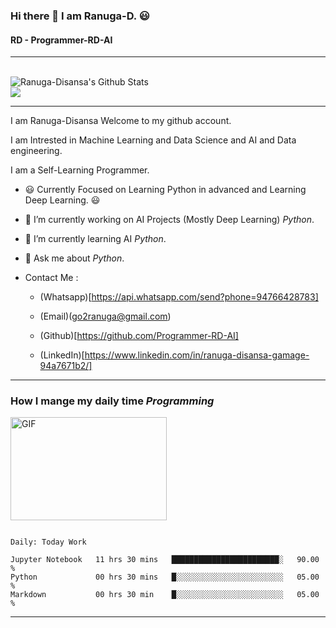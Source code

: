 ### Hi there 👋 I am Ranuga-D. 😃
#### RD - Programmer-RD-AI
<hr>
<br>
<img align="center" src="https://github-readme-stats.vercel.app/api?username=Programmer-RD-AI&show_icons=true&hide_border=true" alt="Ranuga-Disansa's Github Stats">
<br>
<img align="center" src="https://github-readme-stats.vercel.app/api/top-langs/?username=Programmer-RD-AI" />
<br>
<hr>

I am Ranuga-Disansa Welcome to my github account.

I am Intrested in Machine Learning and Data Science and AI and Data engineering.

I am a Self-Learning Programmer.

- 😃 Currently Focused on Learning Python in advanced and Learning Deep Learning. 😃

- 🔭 I’m currently working on AI Projects (Mostly Deep Learning) *Python*.

- 🌱 I’m currently learning AI *Python*.

- 💬 Ask me about *Python*.

- Contact Me :
  
  - (Whatsapp)[https://api.whatsapp.com/send?phone=94766428783]
  
  - (Email)(go2ranuga@gmail.com)
  
  - (Github)[https://github.com/Programmer-RD-AI]
  
  - (LinkedIn)[https://www.linkedin.com/in/ranuga-disansa-gamage-94a7671b2/]
  
<hr>

### How I mange my daily time *Programming*

<img align="center" alt="GIF" src="https://github.com/abhisheknaiidu/abhisheknaiidu/blob/master/code.gif?raw=true" width="250" height="165" />

<br>

<!--START_SECTION:waka-->
```text

Daily: Today Work

Jupyter Notebook   11 hrs 30 mins   ████████████████████████░   90.00 % 
Python             00 hrs 30 mins   █░░░░░░░░░░░░░░░░░░░░░░░░   05.00 % 
Markdown           00 hrs 30 min    █░░░░░░░░░░░░░░░░░░░░░░░░   05.00 % 
```

<!--END_SECTION:waka-->
<hr>
